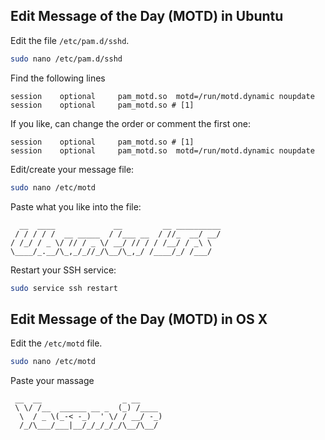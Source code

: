 ## Edit Message of the Day (MOTD) in Ubuntu

Edit the file `/etc/pam.d/sshd`.

```bash
sudo nano /etc/pam.d/sshd
```

Find the following lines
```
session    optional     pam_motd.so  motd=/run/motd.dynamic noupdate
session    optional     pam_motd.so # [1]
```

If you like, can change the order or comment the first one:
```
session    optional     pam_motd.so # [1]
session    optional     pam_motd.so  motd=/run/motd.dynamic noupdate
```

Edit/create your message file:
```bash
sudo nano /etc/motd
```

Paste what you like into the file:
```
  __  ____             __         __ __________
 / / / / /  __ _____  / /___ __  / //_  __/ __/
/ /_/ / _ \/ // / _ \/ __/ // / / /__/ / _\ \  
\____/_.__/\_,_/_//_/\__/\_,_/ /____/_/ /___/  

```

Restart your SSH service:
```bash
sudo service ssh restart
```

## Edit Message of the Day (MOTD) in OS X

Edit the `/etc/motd` file.
```bash
sudo nano /etc/motd
```

Paste your massage
```
 __  __                  _ __     
 \ \/ /__  ______ __ _  (_) /____ 
  \  / _ \(_-< -_)  ' \/ / __/ -_)
  /_/\___/___|__/_/_/_/_/\__/\__/ 
                                  
```
